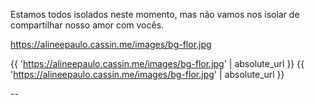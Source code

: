 
Estamos todos isolados neste momento,
mas não vamos nos isolar de 
compartilhar nosso amor com vocês.

https://alineepaulo.cassin.me/images/bg-flor.jpg 

<background>{{ 'https://alineepaulo.cassin.me/images/bg-flor.jpg' | absolute_url }}</background>
<backgroundimage>{{ 'https://alineepaulo.cassin.me/images/bg-flor.jpg' | absolute_url }}</backgroundimage>

--


